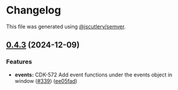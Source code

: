 # Changelog

This file was generated using [@jscutlery/semver](https://github.com/jscutlery/semver).

## [0.4.3](https://github.com/Sitecore-PD/sitecore.cloudsdk.js/compare/events-0.4.2...events-0.4.3) (2024-12-09)

### Features

- **events:** CDK-572 Add event functions under the events object in window ([#339](https://github.com/Sitecore-PD/sitecore.cloudsdk.js/issues/339)) ([ee05fad](https://github.com/Sitecore-PD/sitecore.cloudsdk.js/commit/ee05fadf066c21464f9148e8d9d324bf0d45a9fa))
